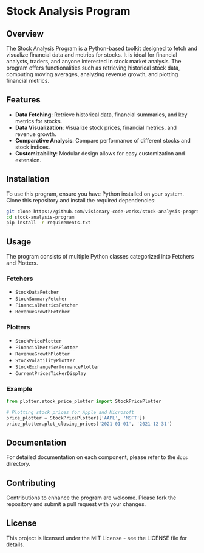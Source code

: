 # Stock Analysis Program

## Overview

The Stock Analysis Program is a Python-based toolkit designed to fetch and visualize financial data and metrics for stocks. It is ideal for financial analysts, traders, and anyone interested in stock market analysis. The program offers functionalities such as retrieving historical stock data, computing moving averages, analyzing revenue growth, and plotting financial metrics.

## Features

- **Data Fetching**: Retrieve historical data, financial summaries, and key metrics for stocks.
- **Data Visualization**: Visualize stock prices, financial metrics, and revenue growth.
- **Comparative Analysis**: Compare performance of different stocks and stock indices.
- **Customizability**: Modular design allows for easy customization and extension.

## Installation

To use this program, ensure you have Python installed on your system. Clone this repository and install the required dependencies:

```bash
git clone https://github.com/visionary-code-works/stock-analysis-program.git
cd stock-analysis-program
pip install -r requirements.txt
```

## Usage

The program consists of multiple Python classes categorized into Fetchers and Plotters.

### Fetchers

- `StockDataFetcher`
- `StockSummaryFetcher`
- `FinancialMetricsFetcher`
- `RevenueGrowthFetcher`

### Plotters

- `StockPricePlotter`
- `FinancialMetricsPlotter`
- `RevenueGrowthPlotter`
- `StockVolatilityPlotter`
- `StockExchangePerformancePlotter`
- `CurrentPricesTickerDisplay`

### Example

```python
from plotter.stock_price_plotter import StockPricePlotter

# Plotting stock prices for Apple and Microsoft
price_plotter = StockPricePlotter(['AAPL', 'MSFT'])
price_plotter.plot_closing_prices('2021-01-01', '2021-12-31')
```

## Documentation

For detailed documentation on each component, please refer to the `docs` directory.

## Contributing

Contributions to enhance the program are welcome. Please fork the repository and submit a pull request with your changes.

## License

This project is licensed under the MIT License - see the LICENSE file for details.
